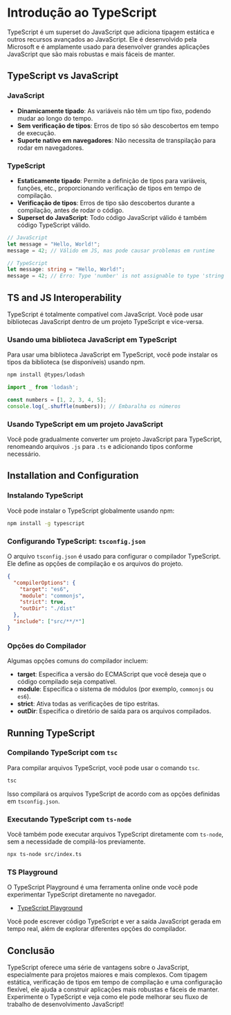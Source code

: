 # Introdução ao TypeScript

TypeScript é um superset do JavaScript que adiciona tipagem estática e outros recursos avançados ao JavaScript. Ele é desenvolvido pela Microsoft e é amplamente usado para desenvolver grandes aplicações JavaScript que são mais robustas e mais fáceis de manter.

## TypeScript vs JavaScript

### JavaScript
- **Dinamicamente tipado**: As variáveis não têm um tipo fixo, podendo mudar ao longo do tempo.
- **Sem verificação de tipos**: Erros de tipo só são descobertos em tempo de execução.
- **Suporte nativo em navegadores**: Não necessita de transpilação para rodar em navegadores.

### TypeScript
- **Estaticamente tipado**: Permite a definição de tipos para variáveis, funções, etc., proporcionando verificação de tipos em tempo de compilação.
- **Verificação de tipos**: Erros de tipo são descobertos durante a compilação, antes de rodar o código.
- **Superset do JavaScript**: Todo código JavaScript válido é também código TypeScript válido.

```typescript
// JavaScript
let message = "Hello, World!";
message = 42; // Válido em JS, mas pode causar problemas em runtime

// TypeScript
let message: string = "Hello, World!";
message = 42; // Erro: Type 'number' is not assignable to type 'string'
```

## TS and JS Interoperability

TypeScript é totalmente compatível com JavaScript. Você pode usar bibliotecas JavaScript dentro de um projeto TypeScript e vice-versa.

### Usando uma biblioteca JavaScript em TypeScript

Para usar uma biblioteca JavaScript em TypeScript, você pode instalar os tipos da biblioteca (se disponíveis) usando npm.

```sh
npm install @types/lodash
```

```typescript
import _ from 'lodash';

const numbers = [1, 2, 3, 4, 5];
console.log(_.shuffle(numbers)); // Embaralha os números
```

### Usando TypeScript em um projeto JavaScript

Você pode gradualmente converter um projeto JavaScript para TypeScript, renomeando arquivos `.js` para `.ts` e adicionando tipos conforme necessário.

## Installation and Configuration

### Instalando TypeScript

Você pode instalar o TypeScript globalmente usando npm:

```sh
npm install -g typescript
```

### Configurando TypeScript: `tsconfig.json`

O arquivo `tsconfig.json` é usado para configurar o compilador TypeScript. Ele define as opções de compilação e os arquivos do projeto.

```json
{
  "compilerOptions": {
    "target": "es6",
    "module": "commonjs",
    "strict": true,
    "outDir": "./dist"
  },
  "include": ["src/**/*"]
}
```

### Opções do Compilador

Algumas opções comuns do compilador incluem:

- **target**: Especifica a versão do ECMAScript que você deseja que o código compilado seja compatível.
- **module**: Especifica o sistema de módulos (por exemplo, `commonjs` ou `es6`).
- **strict**: Ativa todas as verificações de tipo estritas.
- **outDir**: Especifica o diretório de saída para os arquivos compilados.

## Running TypeScript

### Compilando TypeScript com `tsc`

Para compilar arquivos TypeScript, você pode usar o comando `tsc`.

```sh
tsc
```

Isso compilará os arquivos TypeScript de acordo com as opções definidas em `tsconfig.json`.

### Executando TypeScript com `ts-node`

Você também pode executar arquivos TypeScript diretamente com `ts-node`, sem a necessidade de compilá-los previamente.

```sh
npx ts-node src/index.ts
```

### TS Playground

O TypeScript Playground é uma ferramenta online onde você pode experimentar TypeScript diretamente no navegador.

- [TypeScript Playground](https://www.typescriptlang.org/play)

Você pode escrever código TypeScript e ver a saída JavaScript gerada em tempo real, além de explorar diferentes opções do compilador.

## Conclusão

TypeScript oferece uma série de vantagens sobre o JavaScript, especialmente para projetos maiores e mais complexos. Com tipagem estática, verificação de tipos em tempo de compilação e uma configuração flexível, ele ajuda a construir aplicações mais robustas e fáceis de manter. Experimente o TypeScript e veja como ele pode melhorar seu fluxo de trabalho de desenvolvimento JavaScript!
